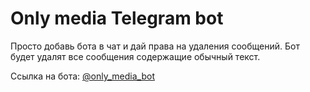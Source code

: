 # Only media Telegram bot

Просто добавь бота в чат и дай права на удаления сообщений. 
Бот будет удалят все сообщения содержащие обычный текст. 

Ссылка на бота: [@only_media_bot](https://t.me/only_media_bot)

